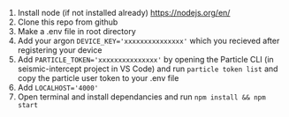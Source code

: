 
1. Install node (if not installed already) https://nodejs.org/en/
2. Clone this repo from github
3. Make a .env file in root directory
4. Add your argon `DEVICE_KEY='xxxxxxxxxxxxxxx'` which you recieved after registering your device
5. Add `PARTICLE_TOKEN='xxxxxxxxxxxxxxx'` by opening the Particle CLI (in seismic-intercept project in VS Code) and run `particle token list` and copy the particle user token to your .env file
6. Add `LOCALHOST='4000'`
7. Open terminal and install dependancies and run `npm install && npm start`